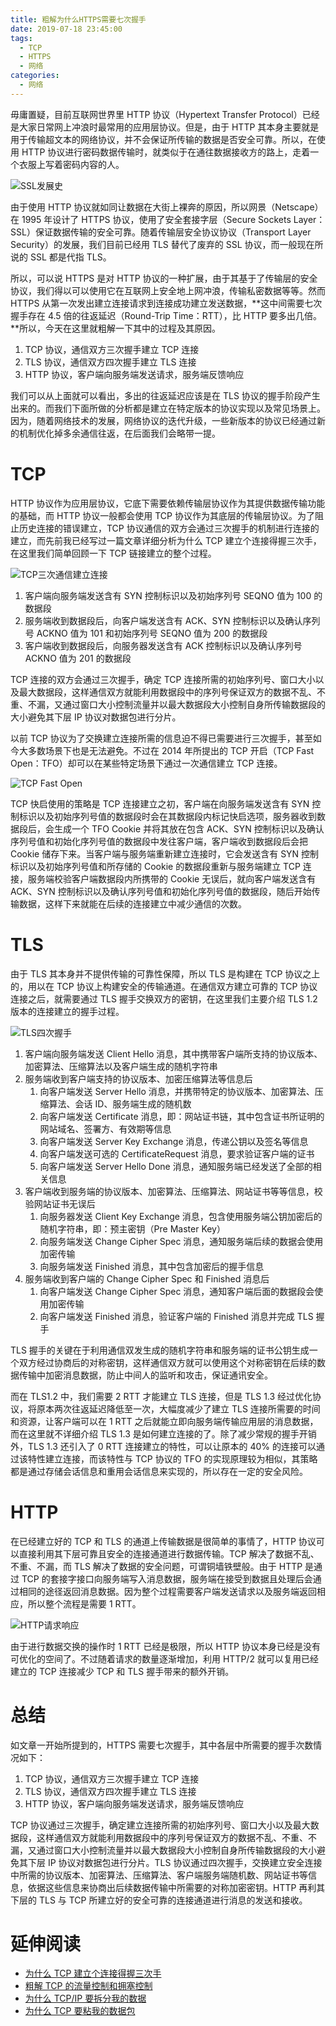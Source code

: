```yaml
---
title: 粗解为什么HTTPS需要七次握手
date: 2019-07-18 23:45:00
tags:
  - TCP
  - HTTPS
  - 网络
categories:
  - 网络
---
```


毋庸置疑，目前互联网世界里 HTTP 协议（Hypertext Transfer Protocol）已经是大家日常网上冲浪时最常用的应用层协议。但是，由于 HTTP 其本身主要就是用于传输超文本的网络协议，并不会保证所传输的数据是否安全可靠。所以，在使用 HTTP 协议进行密码数据传输时，就类似于在通往数据接收方的路上，走着一个衣服上写着密码内容的人。

![SSL发展史](https://cdn.jsdelivr.net/gh/aaronlam/imghosting/20201104152419.png)

由于使用 HTTP 协议就如同让数据在大街上裸奔的原因，所以网景（Netscape）在 1995 年设计了 HTTPS 协议，使用了安全套接字层（Secure Sockets Layer：SSL）保证数据传输的安全可靠。随着传输层安全协议协议（Transport Layer Security）的发展，我们目前已经用 TLS 替代了废弃的 SSL 协议，而一般现在所说的 SSL 都是代指 TLS。

所以，可以说 HTTPS 是对 HTTP 协议的一种扩展，由于其基于了传输层的安全协议，我们得以可以使用它在互联网上安全地上网冲浪，传输私密数据等等。然而 HTTPS 从第一次发出建立连接请求到连接成功建立发送数据，**这中间需要七次握手存在 4.5 倍的往返延迟（Round-Trip Time：RTT），比 HTTP 要多出几倍。**所以，今天在这里就粗解一下其中的过程及其原因。

1. TCP 协议，通信双方三次握手建立 TCP 连接
2. TLS 协议，通信双方四次握手建立 TLS 连接
3. HTTP 协议，客户端向服务端发送请求，服务端反馈响应

我们可以从上面就可以看出，多出的往返延迟应该是在 TLS 协议的握手阶段产生出来的。而我们下面所做的分析都是建立在特定版本的协议实现以及常见场景上。因为，随着网络技术的发展，网络协议的迭代升级，一些新版本的协议已经通过新的机制优化掉多余通信往返，在后面我们会略带一提。

<!--more-->

# TCP

HTTP 协议作为应用层协议，它底下需要依赖传输层协议作为其提供数据传输功能的基础，而 HTTP 协议一般都会使用 TCP 协议作为其底层的传输层协议。为了阻止历史连接的错误建立，TCP 协议通信的双方会通过三次握手的机制进行连接的建立，而先前我已经写过一篇文章详细分析为什么 TCP 建立个连接得握三次手，在这里我们简单回顾一下 TCP 链接建立的整个过程。

![TCP三次通信建立连接](https://cdn.jsdelivr.net/gh/aaronlam/imghosting/20201102140120.png)

1. 客户端向服务端发送含有 SYN 控制标识以及初始序列号 SEQNO 值为 100 的数据段
2. 服务端收到数据段后，向客户端发送含有 ACK、SYN 控制标识以及确认序列号 ACKNO 值为 101 和初始序列号 SEQNO 值为 200 的数据段
3. 客户端收到数据段后，向服务器发送含有 ACK 控制标识以及确认序列号 ACKNO 值为 201 的数据段

TCP 连接的双方会通过三次握手，确定 TCP 连接所需的初始序列号、窗口大小以及最大数据段，这样通信双方就能利用数据段中的序列号保证双方的数据不乱、不重、不漏，又通过窗口大小控制流量并以最大数据段大小控制自身所传输数据段的大小避免其下层 IP 协议对数据包进行分片。

以前 TCP 协议为了交换建立连接所需的信息迫不得已需要进行三次握手，甚至如今大多数场景下也是无法避免。不过在 2014 年所提出的 TCP 开启（TCP Fast Open：TFO）却可以在某些特定场景下通过一次通信建立 TCP 连接。

![TCP Fast Open](https://cdn.jsdelivr.net/gh/aaronlam/imghosting/20201104174440.png)

TCP 快启使用的策略是 TCP 连接建立之初，客户端在向服务端发送含有 SYN 控制标识以及初始序列号值的数据段时会在其数据段内标记快启选项，服务器收到数据段后，会生成一个 TFO Cookie 并将其放在包含 ACK、SYN 控制标识以及确认序列号值和初始化序列号值的数据段中发往客户端，客户端收到数据段后会把 Cookie 储存下来。当客户端与服务端重新建立连接时，它会发送含有 SYN 控制标识以及初始序列号值和所存储的 Cookie 的数据段重新与服务端建立 TCP 连接，服务端校验客户端数据段内所携带的 Cookie 无误后，就向客户端发送含有 ACK、SYN 控制标识以及确认序列号值和初始化序列号值的数据段，随后开始传输数据，这样下来就能在后续的连接建立中减少通信的次数。

# TLS

由于 TLS 其本身并不提供传输的可靠性保障，所以 TLS 是构建在 TCP 协议之上的，用以在 TCP 协议上构建安全的传输通道。在通信双方建立可靠的 TCP 协议连接之后，就需要通过 TLS 握手交换双方的密钥，在这里我们主要介绍 TLS 1.2 版本的连接建立的握手过程。

![TLS四次握手](https://cdn.jsdelivr.net/gh/aaronlam/imghosting/20201104191345.png)

1. 客户端向服务端发送 Client Hello 消息，其中携带客户端所支持的协议版本、加密算法、压缩算法以及客户端生成的随机字符串
2. 服务端收到客户端支持的协议版本、加密压缩算法等信息后
   1. 向客户端发送 Server Hello 消息，并携带特定的协议版本、加密算法、压缩算法、会话 ID、服务端生成的随机数
   2. 向客户端发送 Certificate 消息，即：网站证书链，其中包含证书所证明的网站域名、签署方、有效期等信息
   3. 向客户端发送 Server Key Exchange 消息，传递公钥以及签名等信息
   4. 向客户端发送可选的 CertificateRequest 消息，要求验证客户端的证书
   5. 向客户端发送 Server Hello Done 消息，通知服务端已经发送了全部的相关信息
3. 客户端收到服务端的协议版本、加密算法、压缩算法、网站证书等等信息，校验网站证书无误后
   1. 向服务器发送 Client Key Exchange 消息，包含使用服务端公钥加密后的随机字符串，即：预主密钥（Pre Master Key）
   2. 向服务端发送 Change Cipher Spec 消息，通知服务端后续的数据会使用加密传输
   3. 向服务端发送 Finished 消息，其中包含加密后的握手信息
4. 服务端收到客户端的 Change Cipher Spec 和 Finished 消息后
   1. 向客户端发送 Change Cipher Spec 消息，通知客户端后面的数据段会使用加密传输
   2. 向客户端发送 Finished 消息，验证客户端的 Finished 消息并完成 TLS 握手

TLS 握手的关键在于利用通信双发生成的随机字符串和服务端的证书公钥生成一个双方经过协商后的对称密钥，这样通信双方就可以使用这个对称密钥在后续的数据传输中加密消息数据，防止中间人的监听和攻击，保证通讯安全。

而在 TLS1.2 中，我们需要 2 RTT 才能建立 TLS 连接，但是 TLS 1.3 经过优化协议，将原本两次往返延迟降低至一次，大幅度减少了建立 TLS 连接所需要的时间和资源，让客户端可以在 1 RTT 之后就能立即向服务端传输应用层的消息数据，而在这里就不详细介绍 TLS 1.3 是如何建立连接的了。除了减少常规的握手开销外，TLS 1.3 还引入了 0 RTT 连接建立的特性，可以让原本的 40% 的连接可以通过该特性建立连接，而该特性与 TCP 协议的 TFO 的实现原理较为相似，其策略都是通过存储会话信息和重用会话信息来实现的，所以存在一定的安全风险。

# HTTP

在已经建立好的 TCP 和 TLS 的通道上传输数据是很简单的事情了，HTTP 协议可以直接利用其下层可靠且安全的连接通道进行数据传输。TCP 解决了数据不乱、不重、不漏，而 TLS 解决了数据的安全问题，可谓铜墙铁壁般。由于 HTTP 是通过 TCP 的套接字接口向服务端写入消息数据，服务端在接受到数据且处理后会通过相同的途径返回消息数据。因为整个过程需要客户端发送请求以及服务端返回相应，所以整个流程是需要 1 RTT。

![HTTP请求响应](https://cdn.jsdelivr.net/gh/aaronlam/imghosting/20201104191348.png)

由于进行数据交换的操作时 1 RTT 已经是极限，所以 HTTP 协议本身已经是没有可优化的空间了。不过随着请求的数量逐渐增加，利用 HTTP/2 就可以复用已经建立的 TCP 连接减少 TCP 和 TLS 握手带来的额外开销。

# 总结

如文章一开始所提到的，HTTPS 需要七次握手，其中各层中所需要的握手次数情况如下：

1. TCP 协议，通信双方三次握手建立 TCP 连接
2. TLS 协议，通信双方四次握手建立 TLS 连接
3. HTTP 协议，客户端向服务端发送请求，服务端反馈响应

TCP 协议通过三次握手，确定建立连接所需的初始序列号、窗口大小以及最大数据段，这样通信双方就能利用数据段中的序列号保证双方的数据不乱、不重、不漏，又通过窗口大小控制流量并以最大数据段大小控制自身所传输数据段的大小避免其下层 IP 协议对数据包进行分片。TLS 协议通过四次握手，交换建立安全连接中所需的协议版本、加密算法、压缩算法、客户端服务端随机数、网站证书等信息，依据这些信息来协商出后续数据传输中所需要的对称加密密钥。HTTP 再利其下层的 TLS 与 TCP 所建立好的安全可靠的连接通道进行消息的发送和接收。

# 延伸阅读

- [为什么 TCP 建立个连接得握三次手](/2019/03/01/why-tcp-connection-need-three-way-handshake/)
- [粗解 TCP 的流量控制和拥塞控制](/2019/06/30/tcp-traffic-and-congestion-control/)
- [为什么 TCP/IP 要拆分我的数据](/2019/05/31/why-tcp-ip-protocol-fragemented-my-packet/)
- [为什么 TCP 要粘我的数据包](/2019/04/04/why-tcp-sticky-my-packet/)
